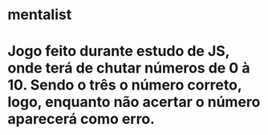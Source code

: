 # mentalist
<h1>Jogo feito durante estudo de JS, onde terá de chutar números de 0 à 10. Sendo o três o número correto, logo, enquanto não acertar o número aparecerá como erro.</h1>
